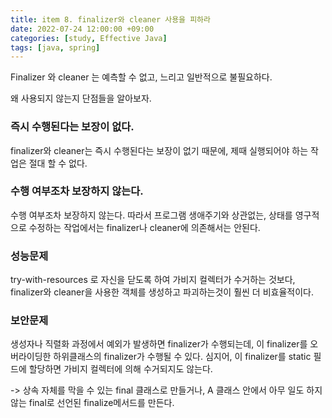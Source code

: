 ```yaml
---
title: item 8. finalizer와 cleaner 사용을 피하라
date: 2022-07-24 12:00:00 +09:00
categories: [study, Effective Java]
tags: [java, spring]     
---
```


Finalizer 와 cleaner 는 예측할 수 없고, 느리고 일반적으로 불필요하다.

왜 사용되지 않는지 단점들을 알아보자.



### 즉시 수행된다는 보장이 없다.

finalizer와 cleaner는 즉시 수행된다는 보장이 없기 때문에, 제때 실행되어야 하는 작업은 절대 할 수 없다.



### 수행 여부조차 보장하지 않는다.

수행 여부조차 보장하지 않는다. 따라서 프로그램 생애주기와 상관없는, 상태를 영구적으로 수정하는 작업에서는 finalizer나 cleaner에 의존해서는 안된다.



### 성능문제

try-with-resources 로 자신을 닫도록 하여 가비지 컬렉터가 수거하는 것보다, finalizer와 cleaner을 사용한 객체를 생성하고 파괴하는것이 훨씬 더 비효율적이다.



### 보안문제

생성자나 직렬화 과정에서 예외가 발생하면 finalizer가 수행되는데, 이 finalizer를 오버라이딩한 하위클래스의 finalizer가 수행될 수 있다. 심지어, 이 finalizer를 static 필드에 할당하면 가비지 컬렉터에 의해 수거되지도 않는다.

-> 상속 자체를 막을 수 있는 final 클래스로 만들거나, A 클래스 안에서 아무 일도 하지 않는 final로 선언된 finalize메서드를 만든다.



